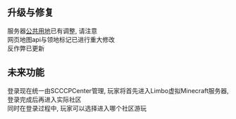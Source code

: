 ## 升级与修复
服务器[公共用地](../../../Mainc/faq#什么是服务器公共用地)已有调整, 请注意  
网页地图api与领地标记已进行重大修改  
反作弊已更新  

## 未来功能
登录现在统一由SCCCPCenter管理, 玩家将首先进入Limbo虚拟Minecraft服务器, 登录完成后再进入实际社区  
同时在登录过程中, 玩家可以选择进入哪个社区游玩  